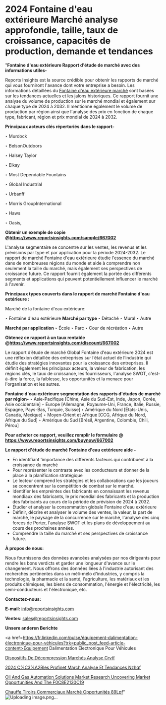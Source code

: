# 2024 Fontaine d'eau extérieure Marché analyse approfondie, taille, taux de croissance, capacités de production, demande et tendances

 "<strong>Fontaine d'eau extérieure Rapport d'étude de marché avec des informations utiles-</strong>

Reports Insights est la source crédible pour obtenir les rapports de marché qui vous fourniront l'avance dont votre entreprise a besoin. Les informations détaillées du <a href=https://www.reportsinsights.com/sample/667002>Fontaine d'eau extérieure marché</a> sont basées sur les tendances actuelles et les jalons historiques. Ce rapport fournit une analyse du volume de production sur le marché mondial et également sur chaque type de 2024 à 2032. Il mentionne également le volume de production par région ainsi que l'analyse des prix en fonction de chaque type, fabricant, région et prix mondial de 2024 à 2032.

<b>Principaux acteurs clés répertoriés dans le rapport-</b>

‣ Murdock

‣ BelsonOutdoors

‣ Halsey Taylor

‣ Elkay

‣ Most Dependable Fountains

‣ Global Industrial

‣ Urbanff

‣ Morris GroupInternational

‣ Haws

‣ Oasis,

<strong><b>Obtenir un exemple de copie @</b></strong><a href=https://www.reportsinsights.com/sample/667002><strong><b>https://www.reportsinsights.com/sample/667002</b></strong></a>

L'analyse segmentaire se concentre sur les ventes, les revenus et les prévisions par type et par application pour la période 2024-2032. Le rapport de marché Fontaine d'eau extérieure étudie l'essence du marché dans de nombreuses régions du monde et aide à comprendre non seulement la taille du marché, mais également ses perspectives de croissance future. Ce rapport fournit également la portée des différents segments et applications qui peuvent potentiellement influencer le marché à l'avenir.

<strong>Principaux types couverts dans le rapport de marché Fontaine d'eau extérieure :</strong>

Marché de la fontaine d'eau extérieure:

‣  Fontaine d'eau extérieure <strong> Marché <strong> par type </strong> </strong>
‣ Détaché
‣ Mural
‣ Autre

<strong>Marché par application </strong>
‣ École
‣ Parc
‣ Cour de récréation
‣ Autre

<strong><b>Obtenez ce rapport à un taux rentable @</b></strong><a href=https://www.reportsinsights.com/discount/667002><strong><b>https://www.reportsinsights.com/discount/667002</b></strong></a>

Le rapport d’étude de marché Global Fontaine d'eau extérieure 2024 est une réflexion détaillée des entreprises sur l’état actuel de l’industrie qui étudie des stratégies innovantes pour la croissance des entreprises. Il définit également les principaux acteurs, la valeur de fabrication, les régions clés, le taux de croissance, les fournisseurs, l'analyse SWOT, c'est-à-dire la force, la faiblesse, les opportunités et la menace pour l'organisation et les autres.

<strong>Fontaine d'eau extérieure segmentation des rapports d'études de marché par région-</strong>
‣ Asie-Pacifique [Chine, Asie du Sud-Est, Inde, Japon, Corée, Asie occidentale]
‣ Europe [Allemagne, Royaume-Uni, France, Italie, Russie, Espagne, Pays-Bas, Turquie, Suisse]
‣ Amérique du Nord [États-Unis, Canada, Mexique]
‣ Moyen-Orient et Afrique [CCG, Afrique du Nord, Afrique du Sud]
‣ Amérique du Sud [Brésil, Argentine, Colombie, Chili, Pérou]

<strong>Pour acheter ce rapport, veuillez remplir le formulaire @   <a href=https://www.reportsinsights.com/buynow/667002>https://www.reportsinsights.com/buynow/667002</a></strong>

<strong>Le rapport d'étude de marché Fontaine d'eau extérieure aide -</strong>
<ul>
  <li>En identifiant 'importance des différents facteurs qui contribuent à la croissance du marché</li>
  <li>Pour représenter le contraste avec les conducteurs et donner de la place à la planification stratégique</li>
  <li>Le lecteur comprend les stratégies et les collaborations que les joueurs se concentrent sur la compétition de combat sur le marché.</li>
  <li>Identifier les empreintes des fabricants en connaissant les revenus mondiaux des fabricants, le prix mondial des fabricants et la production des fabricants au cours de la période de prévision de 2024 à 2032.</li>
  <li>Étudier et analyser la consommation globale Fontaine d'eau extérieure</li>
  <li>Définir, décrire et analyser le volume des ventes, la valeur, la part de marché, le paysage de la concurrence sur le marché, l'analyse des cinq forces de Porter, l'analyse SWOT et les plans de développement au cours des prochaines années.</li>
  <li>Comprendre la taille du marché et ses perspectives de croissance future.</li>
</ul>
<strong>À propos de nous:</strong>

Nous fournissons des données avancées analysées par nos dirigeants pour rendre les bons verdicts et garder une longueur d'avance sur le changement. Nous offrons des données liées à l'industrie autorisant des recherches pertinentes dans un méli-mélo d'industries, y compris la technologie, la pharmacie et la santé, l'agriculture, les matériaux et les produits chimiques, les biens de consommation, l'énergie et l'électricité, les semi-conducteurs et l'électronique, etc.

<strong>Contactez-nous:</strong>

<strong>E-mail:</strong> <a href=mailto:info@reportsinsights.com>info@reportsinsights.com</a>

<strong>Ventes</strong>: <a href=mailto:sales@reportsinsights.com>sales@reportsinsights.com</a>

<strong>Unsere anderen Berichte</strong>

<a href=https://fr.linkedin.com/pulse/équipement-dalimentation-électronique-pour-véhicules?trk=public_post_feed-article-content>Équipement Dalimentation Électronique Pour Véhicules</a>

<a href=https://fr.linkedin.com/pulse/dispositifs-de-décompression-marchés-analyse-crvtf/>Dispositifs De Décompression Marchés Analyse Crvtf</a>

<a href=https://www.linkedin.com/pulse/2024-c%C3%A2bles-profinet-march%C3%A9-analyse-et-tendances-nzhqf/>2024 C%C3%A2Bles Profinet March Analyse Et Tendances Nzhqf</a>

<a href=https://medium.com/@gd336335/oil-and-gas-automation-solutions-market-research-uncovering-market-opportunities-and-the-f0c8e2130c19>Oil And Gas Automation Solutions Market Research Uncovering Market Opportunities And The F0C8E2130C19</a>

<a href=https://fr.linkedin.com/pulse/chauffe-tiroirs-commerciaux-marché-opportunités-89lpf/>Chauffe Tiroirs Commerciaux Marché Opportunités 89Lpf</a>"
![Uploading image.png…]()
